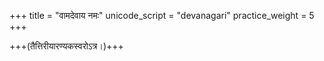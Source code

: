 +++
title = "वामदेवाय नमः"
unicode_script = "devanagari"
practice_weight = 5
+++

+++(तैत्तिरीयारण्यकस्वरोऽत्र।)+++

<div class="js_include" url="/vedAH/yajuH/taittirIyam/AraNyakam/vishvAsa-prastutiH/06/44_vAmadevAya_namaH.md"  newLevelForH1="2" includeTitle="true"> </div>  
